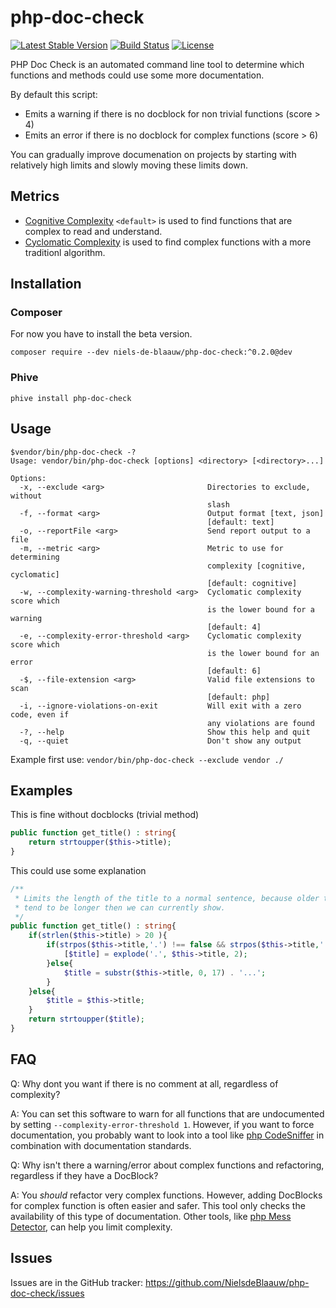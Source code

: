 # php-doc-check

[![Latest Stable Version](https://poser.pugx.org/niels-de-blaauw/php-doc-check/v/stable)](https://packagist.org/packages/niels-de-blaauw/php-doc-check)
[![Build Status](https://travis-ci.org/NielsdeBlaauw/php-doc-check.svg?branch=master)](https://travis-ci.org/NielsdeBlaauw/php-doc-check)
[![License](https://poser.pugx.org/niels-de-blaauw/php-doc-check/license)](https://packagist.org/packages/niels-de-blaauw/php-doc-check)

PHP Doc Check is an automated command line tool to determine which functions and
methods could use some more documentation. 

By default this script:

- Emits a warning if there is no docblock for non trivial functions (score > 4)
- Emits an error if there is no docblock for complex functions (score > 6)

You can gradually improve documenation on projects by starting with relatively
high limits and slowly moving these limits down.

## Metrics

- [Cognitive Complexity](https://www.sonarsource.com/docs/CognitiveComplexity.pdf) `<default>` is 
used to find functions that are complex to read and understand.
- [Cyclomatic Complexity](https://en.wikipedia.org/wiki/Cyclomatic_complexity) is 
used to find complex functions with a more traditionl algorithm.


## Installation

### Composer

For now you have to install the beta version.

`composer require --dev niels-de-blaauw/php-doc-check:^0.2.0@dev`

### Phive

`phive install php-doc-check`

## Usage

```
$vendor/bin/php-doc-check -?
Usage: vendor/bin/php-doc-check [options] <directory> [<directory>...]

Options:
  -x, --exclude <arg>                       Directories to exclude, without
                                            slash
  -f, --format <arg>                        Output format [text, json]
                                            [default: text]
  -o, --reportFile <arg>                    Send report output to a file
  -m, --metric <arg>                        Metric to use for determining
                                            complexity [cognitive, cyclomatic]
                                            [default: cognitive]
  -w, --complexity-warning-threshold <arg>  Cyclomatic complexity score which
                                            is the lower bound for a warning
                                            [default: 4]
  -e, --complexity-error-threshold <arg>    Cyclomatic complexity score which
                                            is the lower bound for an error
                                            [default: 6]
  -$, --file-extension <arg>                Valid file extensions to scan
                                            [default: php]
  -i, --ignore-violations-on-exit           Will exit with a zero code, even if
                                            any violations are found
  -?, --help                                Show this help and quit
  -q, --quiet                               Don't show any output
```

Example first use: `vendor/bin/php-doc-check --exclude vendor ./`

## Examples

This is fine without docblocks (trivial method)

```php
public function get_title() : string{
    return strtoupper($this->title);
}
```

This could use some explanation

```php
/**
 * Limits the length of the title to a normal sentence, because older titles
 * tend to be longer then we can currently show.
 */
public function get_title() : string{
    if(strlen($this->title) > 20 ){
        if(strpos($this->title,'.') !== false && strpos($this->title,'.') < 20){
            [$title] = explode('.', $this->title, 2);
        }else{
            $title = substr($this->title, 0, 17) . '...';
        }
    }else{
        $title = $this->title;
    }
    return strtoupper($title);
}
```

## FAQ

Q: Why dont you want if there is no comment at all, regardless of complexity?

A: You can set this software to warn for all functions that are undocumented by
setting `--complexity-error-threshold 1`. However, if you want to force
documentation, you probably want to look into a tool like [php CodeSniffer](https://github.com/squizlabs/PHP_CodeSniffer)
in combination with documentation standards.

Q: Why isn't there a warning/error about complex functions and refactoring, 
regardless if they have a DocBlock?

A: You *should* refactor very complex functions. However, adding DocBlocks
for complex function is often easier and safer. This tool only checks the 
availability of this type of documentation. Other tools, like [php Mess Detector](https://github.com/phpmd/phpmd), 
can help you limit complexity.

## Issues

Issues are in the GitHub tracker: https://github.com/NielsdeBlaauw/php-doc-check/issues
